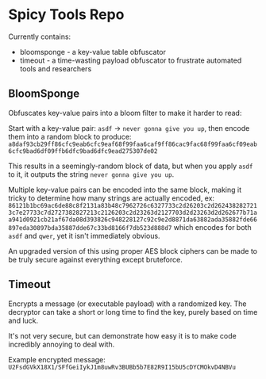 # Spicy Tools Repo
Currently contains:
- bloomsponge - a key-value table obfuscator
- timeout - a time-wasting payload obfuscator to frustrate automated tools and researchers

## BloomSponge
Obfuscates key-value pairs into a bloom filter to make it harder to read:

Start with a key-value pair: `asdf` -> `never gonna give you up`, then encode them into a random block to produce:
`a8daf93cb29ff86cfc9eab6cfc9eaf68f99faa6caf9ff86cac9fac68f99faa6cf09eab6cfc9bad6df09ffb6dfc9bad6dfc9ead275307de02`

This results in a seemingly-random block of data, but when you apply `asdf` to it, it outputs the string `never gonna give you up`.

Multiple key-value pairs can be encoded into the same block, making it tricky to determine how many strings are actually encoded, ex: `86121b1bc69ac6de88c8f2131a83b48c7962726c6327733c2d26203c2d2624382827213c7e27733c7d2727382827213c2126203c2d23263d2127703d2d23263d2d262677b71aa941d0921cb21af67da08d393826c948228127c92c9e2d8871da63882ada35882fde66897eda30897bda35887dde67c33bd8166f7db523d888d7` which encodes for both `asdf` and `qwer`, yet it isn't immediately obvious.

An upgraded version of this using proper AES block ciphers can be made to be truly secure against everything except bruteforce.

## Timeout
Encrypts a message (or executable payload) with a randomized key.
The decryptor can take a short or long time to find the key, purely based on time and luck.

It's not very secure, but can demonstrate how easy it is to make code incredibly annoying to deal with.

Example encrypted message: `U2FsdGVkX18X1/SFfGeiIykJ1m8uwRv3BUBb5b7E82R9I15bU5cDYCMOkvD4NBVu`





